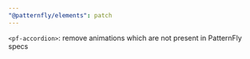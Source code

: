 ```yaml
---
"@patternfly/elements": patch
---
```

`<pf-accordion>`: remove animations which are not present in PatternFly specs
